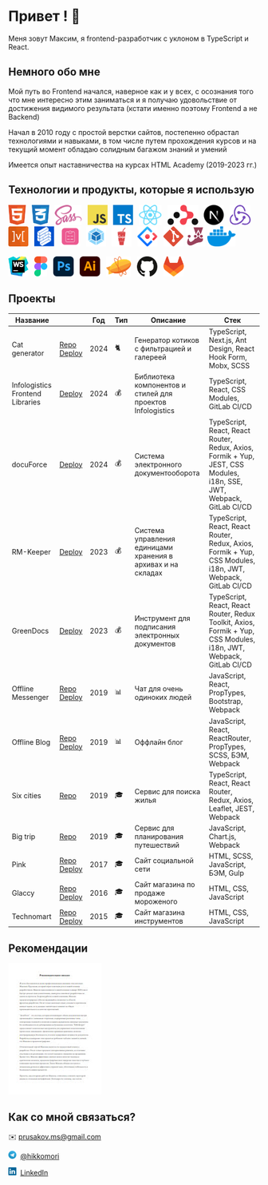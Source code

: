 # Привет ! 👋

Меня зовут Максим, я frontend-разработчик с уклоном в TypeScript и React.

## Немного обо мне

Мой путь во Frontend начался, наверное как и у всех, с осознания того что мне интересно этим заниматься и я получаю удовольствие от достижения видимого результата (кстати именно поэтому Frontend а не Backend)

Начал в 2010 году с простой верстки сайтов, постепенно обрастал технологиями и навыками, в том числе путем прохождения курсов и на текущий момент обладаю солидным багажом знаний и умений

Имеется опыт наставничества на курсах HTML Academy (2019-2023 гг.)

## Технологии и продукты, которые я использую

<div>
  <img src='assets/icons/HTML.svg' title='HTML' alt='HTML' height='40'>  
  <img src='assets/icons/CSS.svg' title='CSS' alt='CSS' height='40'>  
  <img src='assets/icons/SASS.svg' title='SASS / SCSS' alt='SASS / SCSS' height='40'>  
  <img src='assets/icons/Javascript.svg' title='JavaScript' alt='JavaScript' height='40'>  
  <img src='assets/icons/Typescript.svg' title='TypeScript' alt='TypeScript' height='40'>  
  <img src='assets/icons/React.svg' title='React' alt='React' height='40'>  
  <img src='assets/icons/ReactRouter.svg' title='React Router' alt='React Router' height='40'>  
  <img src='assets/icons/NextJS.svg' title='Next JS' alt='Next JS' height='40'>  
  <img src='assets/icons/Redux.svg' title='Redux' alt='Redux' height='40'>  
  <img src='assets/icons/Mobx.svg' title='Mobx' alt='Mobx' height='40'>  
  <img src='assets/icons/Formik.svg' title='Formik' alt='Formik' height='40'>  
  <img src='assets/icons/ReactHookForm.svg' title='ReactHookForm' alt='ReactHookForm' height='40'>  
  <img src='assets/icons/Webpack.svg' title='Webpack' alt='Webpack' height='40'>  
  <img src='assets/icons/Gulp.svg' title='Gulp' alt='Gulp' height='40'>  
  <img src='assets/icons/AntDesign.svg' title='Ant Design' alt='Ant Design' height='40'>  
  <img src='assets/icons/Git.svg' title='Git' alt='Git' height='40'>
  <img src='assets/icons/Jest.svg' title='Jest' alt='Jest' height='40'>
  <img src='assets/icons/Docker.svg' title='Docker' alt='Docker' height='40'>
  <br/><br/>
  <img src='assets/icons/Webstorm.svg' title='Webstorm' alt='Webstorm' height='40'>  
  <img src='assets/icons/Figma.svg' title='Figma' alt='Figma' height='40'>  
  <img src='assets/icons/Photoshop.svg' title='Photoshop' alt='Photoshop' height='40'>  
  <img src='assets/icons/Illustrator.svg' title='Illustrator' alt='Illustrator' height='40'>  
  <img src='assets/icons/Zeplin.svg' title='Zeplin' alt='Zeplin' height='40'>  
  <img src='assets/icons/GitHub.svg' title='Github' alt='Github' height='40'>  
  <img src='assets/icons/GitLab.svg' title='Gitlab' alt='Gitlab' height='40'>
</div>

## Проекты

| Название                 |                                                                                                                        | Год | Тип                                   | Описание                                                                                                 | Стек                                                                                                              |
| -------------------------------- | ---------------------------------------------------------------------------------------------------------------------- | ------ | ---------------------------------------- | ---------------------------------------------------------------------------------------------------------------- | --------------------------------------------------------------------------------------------------------------------- |
| Cat generator                    | [Repo](https://github.com/Hikikomori/cat-generator) [Deploy](https://cat-generator-9000.netlify.app)                         | 2024   | <span title='Pet project'>🐈</span>      | Генератор котиков с фильтрацией и галереей                                  | TypeScript, Next.js, Ant Design, React Hook Form, Mobx, SCSS                                                          |
| Infologistics Frontend Libraries | [Deploy](https://f-front-library-master.dev.info-logistics.eu)                                                            | 2024   | <span title='Work project'>💰</span>     | Библиотека компонентов и стилей для проектов Infologistics                | TypeScript, React, CSS Modules, GitLab CI/CD                                                                          |
| docuForce                        | [Deploy](https://docuforce.infologistics.ru)                                                                              | 2024   | <span title='Work project'>💰</span>     | Система электронного документооборота                                         | TypeScript, React, React Router, Redux, Axios, Formik + Yup, JEST, CSS Modules, i18n, SSE, JWT, Webpack, GitLab CI/CD |
| RM-Keeper                        | [Deploy](https://rm-keeper.infologistics.ru)                                                                              | 2023   | <span title='Work project'>💰</span>     | Система управления единицами хранения в архивах и на складах | TypeScript, React, React Router, Redux, Axios, Formik + Yup, CSS Modules, i18n, JWT, Webpack, GitLab CI/CD            |
| GreenDocs                        | [Deploy](https://greendocs.ilsbrasil.com.br)                                                                              | 2023   | <span title='Work project'>💰</span>     | Инструмент для подписания электронных документов                     | TypeScript, React, React Router, Redux Toolkit, Axios, Formik + Yup, CSS Modules, i18n, JWT, Webpack, GitLab CI/CD    |
| Offline Messenger                | [Repo](https://github.com/Hikikomori/React-Offline-Messenger) [Deploy](https://hikikomori.github.io/React-Offline-Messenger) | 2019   | <span title='Test project'>📊</span>     | Чат для очень одиноких людей                                                             | JavaScript, React, PropTypes, Bootstrap, Webpack                                                                      |
| Offline Blog                     | [Repo](https://github.com/Hikikomori/React_Offline_Blog) [Deploy](https://hikikomori.github.io/React_Offline_Blog)           | 2019   | <span title='Test project'>📊</span>     | Оффлайн блог                                                                                          | JavaScript, React, ReactRouter, PropTypes, SCSS, БЭМ, Webpack                                                      |
| Six cities                       | [Repo](https://github.com/Hikikomori/six-cities)                                                                          | 2019   | <span title='Learning project'>🎓</span> | Сервис для поиска жилья                                                                      | TypeScript, React, React Router, Redux, Axios, Leaflet, JEST, Webpack                                                 |
| Big trip                         | [Repo](https://github.com/Hikikomori/83559-big-trip-8)                                                                    | 2019   | <span title='Learning project'>🎓</span> | Сервис для планирования путешествий                                              | JavaScript, Chart.js, Webpack                                                                                         |
| Pink                             | [Repo](https://github.com/Hikikomori/83559-pink) [Deploy](https://hikikomori.github.io/Pink)                                 | 2017   | <span title='Learning project'>🎓</span> | Сайт социальной сети                                                                           | HTML, SCSS, JavaScript, БЭМ, Gulp                                                                                  |
| Glaccy                           | [Repo](https://github.com/Hikikomori/83559-gllacy) [Deploy](https://hikikomori.github.io/Glaccy)                             | 2016   | <span title='Learning project'>🎓</span> | Сайт магазина по продаже мороженого                                               | HTML, CSS, JavaScript                                                                                                 |
| Technomart                       | [Repo](https://github.com/Hikikomori/83559-technomart) [Deploy](https://hikikomori.github.io/Technomart)                     | 2015   | <span title='Learning project'>🎓</span> | Сайт магазина инструментов                                                               | HTML, CSS, JavaScript                                                                                                 |

## Рекомендации
<div>
  <a href='assets/files/Reference Infologistics.pdf' title='Олег Петров (Infologistics, TeamLead)'>
    <img src='assets/files/Reference Infologistics.jpg' />
  </a>
</div>

## Как со мной связаться?

✉️  [prusakov.ms@gmail.com](mailto:prusakov.ms@gmail.com)
<p><img src='assets/icons/Telegram.svg' title='Telegram' alt='Telegram' width='16'>  <a href='https://t.me/hikkomori'>@hikkomori</a></p>
<p><img src='assets/icons/LinkedIn.svg' title='LinkedIn' alt='LinkedIn' width='16'>  <a href='www.linkedin.com/in/maksim-prusakov-4865121a5'>LinkedIn</a></p>

